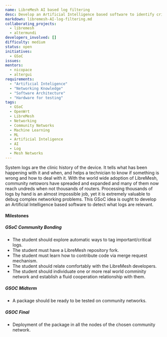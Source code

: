 ```yaml
---
name: LibreMesh AI based log filtering
desc: Develop an Artificial Intelligence based software to identify critical log entries
markdown: libremesh-AI-log-filtering.md
collaborating_projects:
  - libremesh
  - altermundi
developers_involved: []
difficulty: medium
status: open
initiatives:
  - GSoC
issues:
mentors:
  - nicopace
  - altergui
requirements:
  - "Artificial Inteligence"
  - "Networking Knowledge"
  - "Software Architecture"
  - "Hardware for testing"
tags:
  - GSoC
  - OpenWrt
  - LibreMesh
  - Networking
  - Community Networks
  - Machine Learning
  - ML
  - Artificial Inteligence
  - AI
  - Log
  - Mesh Networks
---
```


System logs are the clinic history of the device. It tells what has been
happening with it and when, and helps a technician to know if something is wrong
and how to deal with it.
With the world wide adoption of LibreMesh, community netowors have spreaded and
expanded and many of them now reach undreds when not thousands of routers.
Processing thousands of logs by hand is an almost impossible job, yet it is
extremely valuable to debug complex networking problems.
This GSoC idea is ought to develop an Artificial Intelligence based software to
detect what logs are relevant.


#### Milestones

##### GSoC Community Bonding

* The student should explore automatic ways to tag important/critical logs.
* The student must have a LibreMesh repository fork.
* The student must learn how to contribute code via merge request mechanism.
* The student should relate comfortably with the LibreMesh developers.
* The student should individuate one or more real world comminity network and establish a fluid cooperation relationship with them.


##### GSOC Midterm

* A package should be ready to be tested on community networks.


##### GSOC Final

* Deployment of the package in all the nodes of the chosen community network.
